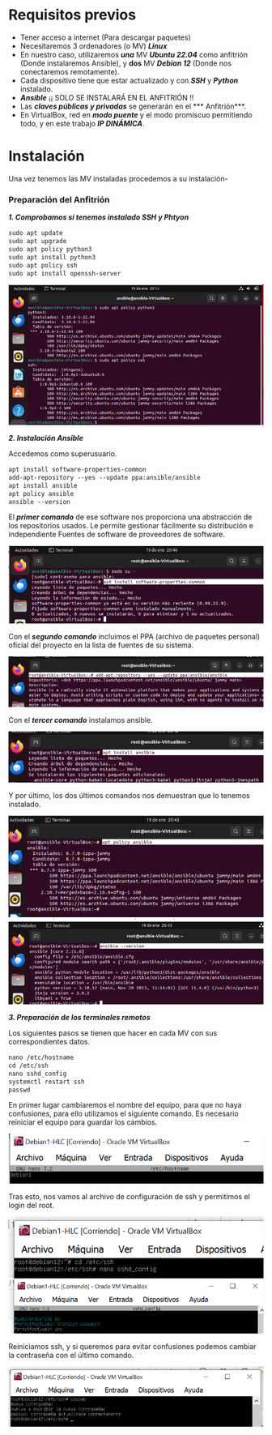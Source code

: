 # Requisitos previos

* Tener acceso a internet (Para descargar paquetes)
* Necesitaremos 3 ordenadores (o MV) ***Linux***
* En nuestro caso, utilizaremos ***una*** MV ***Ubuntu 22.04*** como anfitrión (Donde instalaremos Ansible), y **dos** MV ***Debian 12*** (Donde nos conectaremos remotamente).
* Cada dispositivo tiene que estar actualizado y con ***SSH*** y ***Python*** instalado.
* ***Ansible*** ¡¡ SOLO SE INSTALARÁ EN EL ANFITRIÓN !!
* Las ***claves públicas y privadas*** se generarán en el *** Anfitrión***.
* En VirtualBox, red en ***modo puente*** y el modo promiscuo permitiendo todo, y en este trabajo ***IP DINÁMICA***.

# Instalación

Una vez tenemos las MV instaladas procedemos a su instalación-

### Preparación del Anfitrión

***1. Comprobamos si tenemos instalado SSH y Phtyon***

```
sudo apt update
sudo apt upgrade
sudo apt policy python3
sudo apt install python3
sudo apt policy ssh
sudo apt install openssh-server

```
![1](/Imagenes/1.PNG)

***2. Instalación Ansible***

Accedemos como superusuario.

```
apt install software-properties-common
add-apt-repository --yes --update ppa:ansible/ansible
apt install ansible
apt policy ansible
ansible --version

```

El ***primer comando*** de ese software nos proporciona una abstracción de los repositorios usados. Le permite gestionar fácilmente su distribución e independiente Fuentes de software de proveedores de software.

![2](/Imagenes/2.PNG)

Con el ***segundo comando*** incluimos el PPA (archivo de paquetes personal) oficial del proyecto en la lista de fuentes de su sistema.

![3](/Imagenes/3.PNG)

Con el ***tercer comando*** instalamos ansible.

![4](/Imagenes/4.PNG)

Y por último, los dos últimos comandos nos demuestran que lo tenemos instalado.

![5](/Imagenes/5.PNG)
![6](/Imagenes/6.PNG)

***3. Preparación de los terminales remotos***

Los siguientes pasos se tienen que hacer en cada MV con sus correspondientes datos.

```
nano /etc/hostname
cd /etc/ssh
nano sshd_config
systemctl restart ssh
passwd

```
En primer lugar cambiaremos el nombre del equipo, para que no haya confusiones, para ello utilizamos el siguiente comando. Es necesario reiniciar el equipo para guardar los cambios.

![7](/Imagenes/7.PNG)

Tras esto, nos vamos al archivo de configuración de ssh y permitimos el login del root.

![8](/Imagenes/8.PNG)
![9](/Imagenes/9.PNG)

Reiniciamos ssh, y si queremos para evitar confusiones podemos cambiar la contraseña con el último comando.

![11](/Imagenes/11.PNG)
